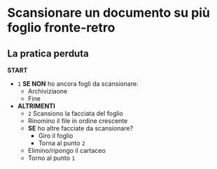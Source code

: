 # Scansionare un documento su più foglio fronte-retro
## La pratica perduta

**START**

- `1` **SE NON** ho ancora fogli da scansionare:
  - Archiviziaone
  - Fine
- **ALTRIMENTI** 
  - `2` Scansiono la facciata del foglio
  - Rinomino il file in ordine crescente
  - **SE** ho altre facciate da scansionare?
    - Giro il foglio
    - Torna al punto `2`
  - Elimino/ripongo il cartaceo
  - Torno al punto `1`

